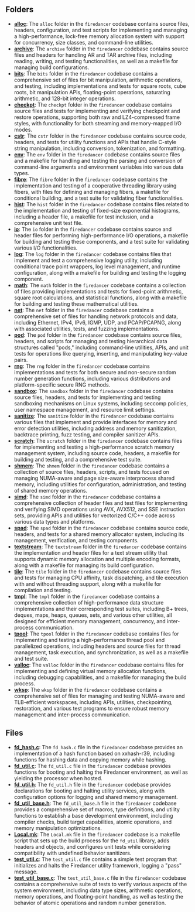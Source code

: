 ## Folders
- **[alloc](util/alloc.driver.md)**: The `alloc` folder in the `firedancer` codebase contains source files, headers, configuration, and test scripts for implementing and managing a high-performance, lock-free memory allocation system with support for concurrency, size classes, and command-line utilities.
- **[archive](util/archive.driver.md)**: The `archive` folder in the `firedancer` codebase contains source files and headers for handling AR and TAR archive files, including reading, writing, and testing functionalities, as well as a makefile for managing build configurations.
- **[bits](util/bits.driver.md)**: The `bits` folder in the `firedancer` codebase contains a comprehensive set of files for bit manipulation, arithmetic operations, and testing, including implementations and tests for square roots, cube roots, bit manipulation APIs, floating-point operations, saturating arithmetic, and 128-bit integer operations.
- **[checkpt](util/checkpt.driver.md)**: The `checkpt` folder in the `firedancer` codebase contains source files and tests for implementing and verifying checkpoint and restore operations, supporting both raw and LZ4-compressed frame styles, with functionality for both streaming and memory-mapped I/O modes.
- **[cstr](util/cstr.driver.md)**: The `cstr` folder in the `firedancer` codebase contains source code, headers, and tests for utility functions and APIs that handle C-style string manipulation, including conversion, tokenization, and formatting.
- **[env](util/env.driver.md)**: The `env` folder in the `firedancer` codebase contains source files and a makefile for handling and testing the parsing and conversion of command-line arguments and environment variables into various data types.
- **[fibre](util/fibre.driver.md)**: The `fibre` folder in the `firedancer` codebase contains the implementation and testing of a cooperative threading library using fibers, with files for defining and managing fibers, a makefile for conditional building, and a test suite for validating fiber functionalities.
- **[hist](util/hist.driver.md)**: The `hist` folder in the `firedancer` codebase contains files related to the implementation and testing of fixed-size exponential histograms, including a header file, a makefile for test inclusion, and a comprehensive unit test file.
- **[io](util/io.driver.md)**: The `io` folder in the `firedancer` codebase contains source and header files for performing high-performance I/O operations, a makefile for building and testing these components, and a test suite for validating various I/O functionalities.
- **[log](util/log.driver.md)**: The `log` folder in the `firedancer` codebase contains files that implement and test a comprehensive logging utility, including conditional trace point wrappers, log level management, and runtime configuration, along with a makefile for building and testing the logging component.
- **[math](util/math.driver.md)**: The `math` folder in the `firedancer` codebase contains a collection of files providing implementations and tests for fixed-point arithmetic, square root calculations, and statistical functions, along with a makefile for building and testing these mathematical utilities.
- **[net](util/net.driver.md)**: The `net` folder in the `firedancer` codebase contains a comprehensive set of files for handling network protocols and data, including Ethernet, IPv4, IPv6, IGMP, UDP, and PCAP/PCAPNG, along with associated utilities, tests, and fuzzing implementations.
- **[pod](util/pod.driver.md)**: The `pod` folder in the `firedancer` codebase contains source files, headers, and scripts for managing and testing hierarchical data structures called "pods," including command-line utilities, APIs, and unit tests for operations like querying, inserting, and manipulating key-value pairs.
- **[rng](util/rng.driver.md)**: The `rng` folder in the `firedancer` codebase contains implementations and tests for both secure and non-secure random number generation functions, including various distributions and platform-specific secure RNG methods.
- **[sandbox](util/sandbox.driver.md)**: The `sandbox` folder in the `firedancer` codebase contains source files, headers, and tests for implementing and testing sandboxing mechanisms on Linux systems, including seccomp policies, user namespace management, and resource limit settings.
- **[sanitize](util/sanitize.driver.md)**: The `sanitize` folder in the `firedancer` codebase contains various files that implement and provide interfaces for memory and error detection utilities, including address and memory sanitization, backtrace printing, fuzz testing, and compiler sanitizer APIs.
- **[scratch](util/scratch.driver.md)**: The `scratch` folder in the `firedancer` codebase contains files for implementing and testing a high-performance scratch memory management system, including source code, headers, a makefile for building and testing, and a comprehensive test suite.
- **[shmem](util/shmem.driver.md)**: The `shmem` folder in the `firedancer` codebase contains a collection of source files, headers, scripts, and tests focused on managing NUMA-aware and page size-aware interprocess shared memory, including utilities for configuration, administration, and testing of shared memory operations.
- **[simd](util/simd.driver.md)**: The `simd` folder in the `firedancer` codebase contains a comprehensive collection of header files and test files for implementing and verifying SIMD operations using AVX, AVX512, and SSE instruction sets, providing APIs and utilities for vectorized C/C++ code across various data types and platforms.
- **[spad](util/spad.driver.md)**: The `spad` folder in the `firedancer` codebase contains source code, headers, and tests for a shared memory allocator system, including its management, verification, and testing components.
- **[textstream](util/textstream.driver.md)**: The `textstream` folder in the `firedancer` codebase contains the implementation and header files for a text stream utility that supports dynamic memory allocation and multiple encoding formats, along with a makefile for managing its build configuration.
- **[tile](util/tile.driver.md)**: The `tile` folder in the `firedancer` codebase contains source files and tests for managing CPU affinity, task dispatching, and tile execution with and without threading support, along with a makefile for compilation and testing.
- **[tmpl](util/tmpl.driver.md)**: The `tmpl` folder in the `firedancer` codebase contains a comprehensive collection of high-performance data structure implementations and their corresponding test suites, including B+ trees, deques, maps, heaps, queues, sets, and various other utilities, all designed for efficient memory management, concurrency, and inter-process communication.
- **[tpool](util/tpool.driver.md)**: The `tpool` folder in the `firedancer` codebase contains files for implementing and testing a high-performance thread pool and parallelized operations, including headers and source files for thread management, task execution, and synchronization, as well as a makefile and test suite.
- **[valloc](util/valloc.driver.md)**: The `valloc` folder in the `firedancer` codebase contains files for implementing and defining virtual memory allocation functions, including debugging capabilities, and a makefile for managing the build process.
- **[wksp](util/wksp.driver.md)**: The `wksp` folder in the `firedancer` codebase contains a comprehensive set of files for managing and testing NUMA-aware and TLB-efficient workspaces, including APIs, utilities, checkpointing, restoration, and various test programs to ensure robust memory management and inter-process communication.

## Files
- **[fd_hash.c](util/fd_hash.c.driver.md)**: The `fd_hash.c` file in the `firedancer` codebase provides an implementation of a hash function based on xxhash-r39, including functions for hashing data and copying memory while hashing.
- **[fd_util.c](util/fd_util.c.driver.md)**: The `fd_util.c` file in the `firedancer` codebase provides functions for booting and halting the Firedancer environment, as well as yielding the processor when hosted.
- **[fd_util.h](util/fd_util.h.driver.md)**: The `fd_util.h` file in the `firedancer` codebase provides declarations for booting and halting utility services, along with configuration options for logging and shared memory management.
- **[fd_util_base.h](util/fd_util_base.h.driver.md)**: The `fd_util_base.h` file in the `firedancer` codebase provides a comprehensive set of macros, type definitions, and utility functions to establish a base development environment, including compiler checks, build target capabilities, atomic operations, and memory manipulation optimizations.
- **[Local.mk](util/Local.mk.driver.md)**: The `Local.mk` file in the `firedancer` codebase is a makefile script that sets up the build process for the `fd_util` library, adds headers and objects, and configures unit tests while considering compatibility with undefined behavior sanitizers.
- **[test_util.c](util/test_util.c.driver.md)**: The `test_util.c` file contains a simple test program that initializes and halts the Firedancer utility framework, logging a "pass" message.
- **[test_util_base.c](util/test_util_base.c.driver.md)**: The `test_util_base.c` file in the `firedancer` codebase contains a comprehensive suite of tests to verify various aspects of the system environment, including data type sizes, arithmetic operations, memory operations, and floating-point handling, as well as testing the behavior of atomic operations and random number generation.
